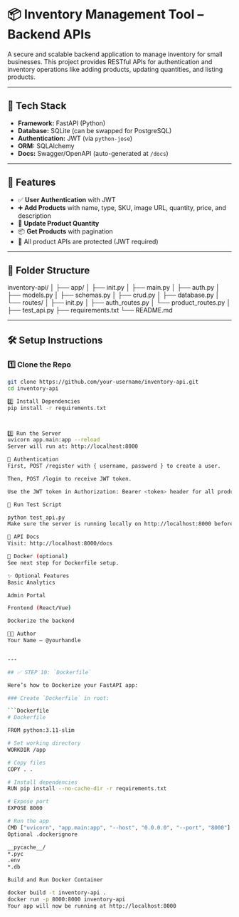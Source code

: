 # 📦 Inventory Management Tool – Backend APIs

A secure and scalable backend application to manage inventory for small businesses. This project provides RESTful APIs for authentication and inventory operations like adding products, updating quantities, and listing products.

---

## 🔧 Tech Stack

- **Framework:** FastAPI (Python)
- **Database:** SQLite (can be swapped for PostgreSQL)
- **Authentication:** JWT (via `python-jose`)
- **ORM:** SQLAlchemy
- **Docs:** Swagger/OpenAPI (auto-generated at `/docs`)

---

## 🚀 Features

- ✅ **User Authentication** with JWT
- ➕ **Add Products** with name, type, SKU, image URL, quantity, price, and description
- 🔁 **Update Product Quantity**
- 📦 **Get Products** with pagination
- 🔐 All product APIs are protected (JWT required)

---

## 📂 Folder Structure

inventory-api/
│
├── app/
│ ├── init.py
│ ├── main.py
│ ├── auth.py
│ ├── models.py
│ ├── schemas.py
│ ├── crud.py
│ ├── database.py
│ └── routes/
│ ├── init.py
│ ├── auth_routes.py
│ └── product_routes.py
│
├── test_api.py
├── requirements.txt
└── README.md


---

## 🛠️ Setup Instructions

### 1️⃣ Clone the Repo

```bash
git clone https://github.com/your-username/inventory-api.git
cd inventory-api

2️⃣ Install Dependencies
pip install -r requirements.txt



3️⃣ Run the Server
uvicorn app.main:app --reload
Server will run at: http://localhost:8000

🔐 Authentication
First, POST /register with { username, password } to create a user.

Then, POST /login to receive JWT token.

Use the JWT token in Authorization: Bearer <token> header for all product-related APIs.

🧪 Run Test Script

python test_api.py
Make sure the server is running locally on http://localhost:8000 before running tests.

📑 API Docs
Visit: http://localhost:8000/docs

🐳 Docker (optional)
See next step for Dockerfile setup.

✨ Optional Features
Basic Analytics

Admin Portal

Frontend (React/Vue)

Dockerize the backend

👨‍💻 Author
Your Name – @yourhandle


---

## ✅ STEP 10: `Dockerfile`

Here’s how to Dockerize your FastAPI app:

### Create `Dockerfile` in root:

```Dockerfile
# Dockerfile

FROM python:3.11-slim

# Set working directory
WORKDIR /app

# Copy files
COPY . .

# Install dependencies
RUN pip install --no-cache-dir -r requirements.txt

# Expose port
EXPOSE 8000

# Run the app
CMD ["uvicorn", "app.main:app", "--host", "0.0.0.0", "--port", "8000"]
Optional .dockerignore

__pycache__/
*.pyc
.env
*.db

Build and Run Docker Container

docker build -t inventory-api .
docker run -p 8000:8000 inventory-api
Your app will now be running at http://localhost:8000
